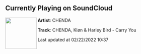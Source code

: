 ## Currently Playing on SoundCloud

[<img align="left" width="100" src="https://i1.sndcdn.com/artworks-oH0QQlcjyfNlgNll-bZZClw-t500x500.jpg">](https://soundcloud.com/chendamusic/carryyou)

**Artist**: CHENDA 

**Track**: CHENDA, Kløn & Harley Bird - Carry You

Last updated at 02/22/2022 10:37
